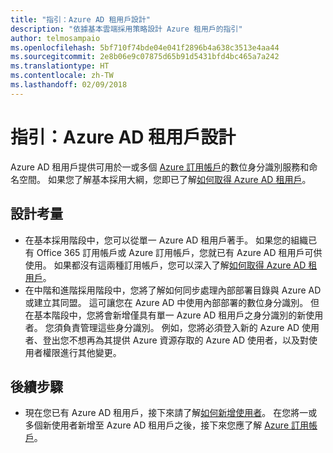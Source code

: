 ```yaml
---
title: "指引：Azure AD 租用戶設計"
description: "依據基本雲端採用策略設計 Azure 租用戶的指引"
author: telmosampaio
ms.openlocfilehash: 5bf710f74bde04e041f2896b4a638c3513e4aa44
ms.sourcegitcommit: 2e8b06e9c07875d65b91d5431bfd4bc465a7a242
ms.translationtype: HT
ms.contentlocale: zh-TW
ms.lasthandoff: 02/09/2018
---
```

# <a name="guidance-azure-ad-tenant-design"></a>指引：Azure AD 租用戶設計

Azure AD 租用戶提供可用於一或多個 [Azure 訂用帳戶](subscription-explainer.md)的數位身分識別服務和命名空間。 如果您了解基本採用大綱，您即已了解[如何取得 Azure AD 租用戶][how-to-get-aad-tenant]。 

## <a name="design-considerations"></a>設計考量

- 在基本採用階段中，您可以從單一 Azure AD 租用戶著手。 如果您的組織已有 Office 365 訂用帳戶或 Azure 訂用帳戶，您就已有 Azure AD 租用戶可供使用。 如果都沒有這兩種訂用帳戶，您可以深入了解[如何取得 Azure AD 租用戶][how-to-get-aad-tenant]。 
- 在中階和進階採用階段中，您將了解如何同步處理內部部署目錄與 Azure AD 或建立其同盟。 這可讓您在 Azure AD 中使用內部部署的數位身分識別。 但在基本階段中，您將會新增僅具有單一 Azure AD 租用戶之身分識別的新使用者。 您須負責管理這些身分識別。 例如，您將必須登入新的 Azure AD 使用者、登出您不想再為其提供 Azure 資源存取的 Azure AD 使用者，以及對使用者權限進行其他變更。

## <a name="next-steps"></a>後續步驟

* 現在您已有 Azure AD 租用戶，接下來請了解[如何新增使用者][azure-ad-add-user]。 在您將一或多個新使用者新增至 Azure AD 租用戶之後，接下來您應了解 [Azure 訂用帳戶](subscription-explainer.md)。

<!-- Links -->

[azure-ad-add-user]: /azure/active-directory/add-users-azure-active-directory?toc=/azure/architecture/cloud-adoption-guide/toc.json
[docs-manage-azure-ad]: /azure/active-directory/active-directory-administer?toc=/azure/architecture/cloud-adoption-guide/toc.json
[docs-tenant]: /azure/active-directory/develop/active-directory-howto-tenant?toc=/azure/architecture/cloud-adoption-guide/toc.json
[docs-associate-subscription]: /azure/active-directory/active-directory-how-subscriptions-associated-directory?toc=/azure/architecture/cloud-adoption-guide/toc.json
[how-to-get-aad-tenant]: /azure/active-directory/develop/active-directory-howto-tenant?toc=/azure/architecture/cloud-adoption-guide/toc.json